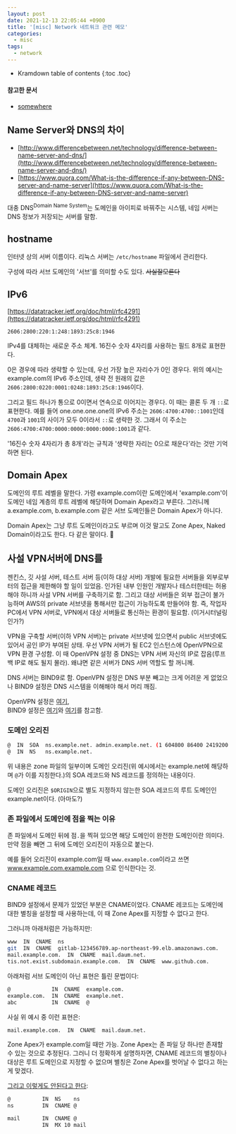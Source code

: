 ```yaml
---
layout: post
date: 2021-12-13 22:05:44 +0900
title: '[misc] Network 네트워크 관련 메모'
categories:
  - misc
tags:
  - network
---
```


* Kramdown table of contents
{:toc .toc}

#### 참고한 문서

- [somewhere](somewhere)

## Name Server와 DNS의 차이

- [http://www.differencebetween.net/technology/difference-between-name-server-and-dns/](http://www.differencebetween.net/technology/difference-between-name-server-and-dns/)
- [https://www.quora.com/What-is-the-difference-if-any-between-DNS-server-and-name-server](https://www.quora.com/What-is-the-difference-if-any-between-DNS-server-and-name-server)

대충 DNS<sup>Domain Name System</sup>는 도메인을 아이피로 바꿔주는 시스템, 네임 서버는 DNS 정보가 저장되는 서버를 말함.

## hostname

인터넷 상의 서버 이름이다. 리눅스 서버는 `/etc/hostname` 파일에서 관리한다.

구성에 따라 서브 도메인의 '서브'를 의미할 수도 있다. ~~사실잘모른다~~

## IPv6

[https://datatracker.ietf.org/doc/html/rfc4291](https://datatracker.ietf.org/doc/html/rfc4291)

```
2606:2800:220:1:248:1893:25c8:1946
```

IPv4를 대체하는 새로운 주소 체계. 16진수 숫자 4자리를 사용하는 필드 8개로 표현한다.

0은 경우에 따라 생략할 수 있는데, 우선 가장 높은 자리수가 0인 경우다. 위의 예시는 example.com의 IPv6 주소인데, 생략 전 원래의 값은 `2606:2800:0220:0001:0248:1893:25c8:1946`이다.

그리고 필드 하나가 통으로 0이면서 연속으로 이어지는 경우다. 이 때는 콜론 두 개 `::`로 표현한다. 예를 들어 one.one.one.one의 IPv6 주소는 `2606:4700:4700::1001`인데 `4700`과 `1001`의 사이가 모두 0이라서 `::`로 생략한 것. 그래서 이 주소는 `2606:4700:4700:0000:0000:0000:0000:1001`과 같다.

'16진수 숫자 4자리가 총 8개'라는 규칙과 '생략한 자리는 0으로 채운다'라는 것만 기억하면 된다.

## Domain Apex

도메인의 루트 레벨을 말한다. 가령 example.com이란 도메인에서 'example.com'이 도메인 네임 계층의 루트 레벨에 해당하며 Domain Apex라고 부른다. 그러니께 a.example.com, b.example.com 같은 서브 도메인들은 Domain Apex가 아니다.

Domain Apex는 그냥 루트 도메인이라고도 부르며 이것 말고도 Zone Apex, Naked Domain이라고도 한다. 다 같은 말이다. 🥲

## 사설 VPN서버에 DNS를

젠킨스, 깃 사설 서버, 테스트 서버 등(이하 대상 서버) 개발에 필요한 서버들을 외부로부터의 접근을 제한해야 할 일이 있었음. 인가된 내부 인원인 개발자나 테스터한테는 허용해야 하니까 사설 VPN 서버를 구축하기로 함. 그리고 대상 서버들은 외부 접근이 불가능하며 AWS의 private 서브넷을 통해서만 접근이 가능하도록 만들어야 함. 즉, 작업자 PC에서 VPN 서버로, VPN에서 대상 서버들로 통신하는 환경이 필요함. (이거시터널링인가?)

VPN을 구축할 서버(이하 VPN 서버)는 private 서브넷에 있으면서 public 서브넷에도 있어서 공인 IP가 부여된 상태. 우선 VPN 서버가 될 EC2 인스턴스에 OpenVPN으로 VPN 환경 구성함. 이 때 OpenVPN 설정 중 DNS는 VPN 서버 자신의 IP로 잡음(루프백 IP로 해도 될지 몰라). 왜냐면 같은 서버가 DNS 서버 역할도 할 꺼니께.

DNS 서버는 BIND9로 함. OpenVPN 설정은 DNS 부분 빼고는 크게 어려운 게 없었으나 BIND9 설정은 DNS 시스템을 이해해야 해서 머리 깨짐.

OpenVPN 설정은 [여기](https://dejavuqa.tistory.com/243?category=299614),  
BIND9 설정은 [여기](https://lindarex.github.io/bind9/ubuntu-bind9-setting/)와 [여기](https://joungkyun.gitbook.io/annyung-3-user-guide/chapter5/chapter5-1-basic)를 참고함.

### 도메인 오리진

```bash
@  IN  SOA  ns.example.net. admin.example.net. (1 604800 86400 2419200 86400)
@  IN  NS   ns.example.net.
```

위 내용은 zone 파일의 일부이며 도메인 오리진(위 예시에서는 example.net에 해당하며 `@`가 이를 지칭한다.)의 SOA 레코드와 NS 레코드를 정의하는 내용이다.

도메인 오리진은 `$ORIGIN`으로 별도 지정하지 않는한 SOA 레코드의 루트 도메인인 example.net이다. (아마도?)

### 존 파일에서 도메인에 점을 찍는 이유

존 파일에서 도메인 뒤에 점`.`을 찍혀 있으면 해당 도메인이 완전한 도메인이란 의미다. 만약 점을 빼면 그 뒤에 도메인 오리진이 자동으로 붙는다.

예를 들어 오리진이 example.com일 때 `www.example.com`이라고 쓰면 www.example.com.example.com 으로 인식한다는 것.

### CNAME 레코드

BIND9 설정에서 문제가 있었던 부분은 CNAME이었다. CNAME 레코드는 도메인에 대한 별칭을 설정할 때 사용하는데, 이 때 Zone Apex를 지정할 수 없다고 한다.

그러니까 아래처럼은 가능하지만:

```bash
www  IN  CNAME  ns
git  IN  CNAME  gitlab-123456789.ap-northeast-99.elb.amazonaws.com.
mail.example.com.  IN  CNAME  mail.daum.net.
tis.not.exist.subdomain.example.com.  IN  CNAME  www.github.com.
```

아래처럼 서브 도메인이 아닌 표현은 틀린 문법이다:

```bash
@             IN  CNAME  example.com.
example.com.  IN  CNAME  example.net.
abc           IN  CNAME  @
```

사실 위 예시 중 이런 표현은:

```bash
mail.example.com.  IN  CNAME  mail.daum.net.
```

Zone Apex가 example.com일 때만 가능. Zone Apex는 존 파일 당 하나만 존재할 수 있는 것으로 추정된다. 그러니 더 정확하게 설명하자면, CNAME 레코드의 별칭이나 대상은 루트 도메인으로 지정할 수 없으며 별칭은 Zone Apex를 벗어날 수 없다고 하는게 맞겠다.

[그리고 이렇게도 안된다고 한다](https://joungkyun.gitbook.io/annyung-3-user-guide/chapter5/chapter5-2-add-domain):

```bash
@          IN  NS    ns
ns         IN  CNAME @

mail       IN  CNAME @
           IN  MX 10 mail
```
